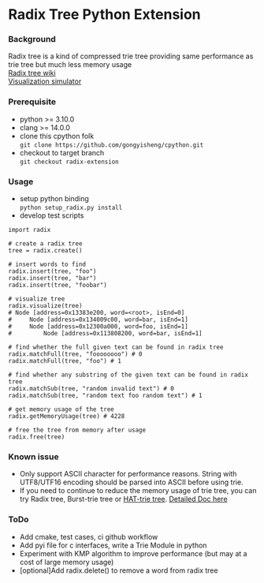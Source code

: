 # Radix Tree Python Extension
### Background
Radix tree is a kind of compressed trie tree providing same performance as trie tree but much less memory usage  
[Radix tree wiki](https://en.wikipedia.org/wiki/Radix_tree)  
[Visualization simulator](https://www.cs.usfca.edu/~galles/visualization/RadixTree.html)
### Prerequisite
- python >= 3.10.0
- clang >= 14.0.0
- clone this cpython folk  
`git clone https://github.com/gongyisheng/cpython.git`
- checkout to target branch  
`git checkout radix-extension`
### Usage
- setup python binding  
`python setup_radix.py install`
- develop test scripts  
```
import radix  

# create a radix tree
tree = radix.create()

# insert words to find
radix.insert(tree, "foo")
radix.insert(tree, "bar")
radix.insert(tree, "foobar")

# visualize tree
radix.visualize(tree)
# Node [address=0x13383e200, word=<root>, isEnd=0]
#     Node [address=0x134009c00, word=bar, isEnd=1]
#     Node [address=0x12300a000, word=foo, isEnd=1]
#         Node [address=0x113808200, word=bar, isEnd=1]

# find whether the full given text can be found in radix tree  
radix.matchFull(tree, "foooooooo") # 0
radix.matchFull(tree, "foo") # 1

# find whether any substring of the given text can be found in radix tree  
radix.matchSub(tree, "random invalid text") # 0
radix.matchSub(tree, "random text foo random text") # 1

# get memory usage of the tree
radix.getMemoryUsage(tree) # 4228

# free the tree from memory after usage
radix.free(tree)
```
### Known issue
- Only support ASCII character for performance reasons. String with UTF8/UTF16 encoding should be parsed into ASCII before using trie.
- If you need to continue to reduce the memory usage of trie tree, you can try Radix tree, Burst-trie tree or [HAT-trie tree](https://github.com/Tessil/hat-trie). [Detailed Doc here](https://tessil.github.io/2017/06/22/hat-trie.html)

### ToDo
- Add cmake, test cases, ci github workflow
- Add pyi file for c interfaces, write a Trie Module in python
- Experiment with KMP algorithm to improve performance (but may at a cost of large memory usage)
- \[optional\]Add radix.delete() to remove a word from radix tree